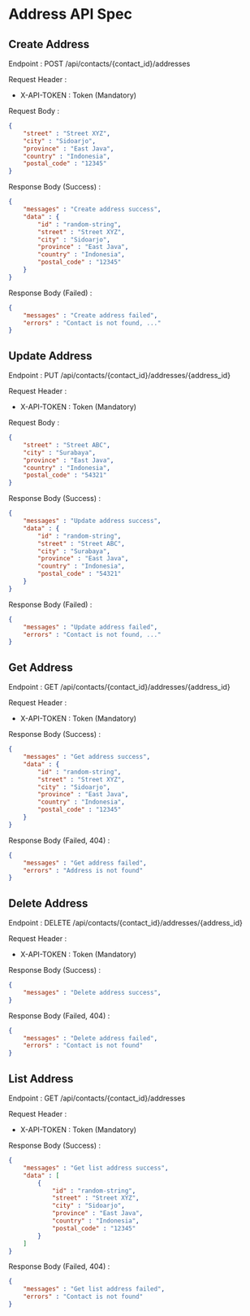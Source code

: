 # Address API Spec

## Create Address

Endpoint : POST /api/contacts/{contact_id}/addresses

Request Header :

- X-API-TOKEN : Token (Mandatory)

Request Body :

```json
{
    "street" : "Street XYZ",
    "city" : "Sidoarjo",
    "province" : "East Java",
    "country" : "Indonesia",
    "postal_code" : "12345"
}
```

Response Body (Success) :

```json
{
    "messages" : "Create address success",
    "data" : {
        "id" : "random-string",
        "street" : "Street XYZ",
        "city" : "Sidoarjo",
        "province" : "East Java",
        "country" : "Indonesia",
        "postal_code" : "12345"
    }
}
```

Response Body (Failed) :

```json
{
    "messages" : "Create address failed",
    "errors" : "Contact is not found, ..."
}
```

## Update Address

Endpoint : PUT /api/contacts/{contact_id}/addresses/{address_id}

Request Header :

- X-API-TOKEN : Token (Mandatory)

Request Body :

```json
{
    "street" : "Street ABC",
    "city" : "Surabaya",
    "province" : "East Java",
    "country" : "Indonesia",
    "postal_code" : "54321"
}
```

Response Body (Success) :

```json
{
    "messages" : "Update address success",
    "data" : {
        "id" : "random-string",
        "street" : "Street ABC",
        "city" : "Surabaya",
        "province" : "East Java",
        "country" : "Indonesia",
        "postal_code" : "54321"
    }
}
```

Response Body (Failed) :

```json
{
    "messages" : "Update address failed",
    "errors" : "Contact is not found, ..."
}
```

## Get Address

Endpoint : GET /api/contacts/{contact_id}/addresses/{address_id}

Request Header :

- X-API-TOKEN : Token (Mandatory)

Response Body (Success) :

```json
{
    "messages" : "Get address success",
    "data" : {
        "id" : "random-string",
        "street" : "Street XYZ",
        "city" : "Sidoarjo",
        "province" : "East Java",
        "country" : "Indonesia",
        "postal_code" : "12345"
    }
}
```

Response Body (Failed, 404) :

```json
{
    "messages" : "Get address failed",
    "errors" : "Address is not found"
}
```

## Delete Address

Endpoint : DELETE /api/contacts/{contact_id}/addresses/{address_id}

Request Header :

- X-API-TOKEN : Token (Mandatory)

Response Body (Success) :

```json
{
    "messages" : "Delete address success",
}
```

Response Body (Failed, 404) :

```json
{
    "messages" : "Delete address failed",
    "errors" : "Contact is not found"
}
```

## List Address

Endpoint : GET /api/contacts/{contact_id}/addresses

Request Header :

- X-API-TOKEN : Token (Mandatory)

Response Body (Success) :

```json
{
    "messages" : "Get list address success",
    "data" : [
        {
            "id" : "random-string",
            "street" : "Street XYZ",
            "city" : "Sidoarjo",
            "province" : "East Java",
            "country" : "Indonesia",
            "postal_code" : "12345"
        }
    ]
}
```

Response Body (Failed, 404) :

```json
{
    "messages" : "Get list address failed",
    "errors" : "Contact is not found"
}
```
